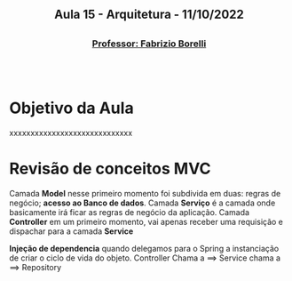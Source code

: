 <h2 align = "center" >Aula 15  - Arquitetura - 11/10/2022<h2>

<h3 align = "center" ><a href="https://github.com/ffborelli/curso-brq-java-2022-09-05">Professor: Fabrizio Borelli</a></h3>
</br></br>

# Objetivo da Aula
xxxxxxxxxxxxxxxxxxxxxxxxxxxxx

# Revisão de conceitos MVC

Camada **Model** nesse primeiro momento foi subdivida em duas: 
regras de negócio;
**acesso ao Banco de dados**.
Camada **Serviço** é a camada onde basicamente irá ficar as regras de negócio da aplicação.
Camada **Controller** em um primeiro momento, vai apenas receber uma requisição e dispachar para a camada **Service**

**Injeção de dependencia** quando delegamos para o Spring a instanciação de criar o ciclo de vida do objeto.
Controller Chama a ==> Service chama a ==> Repository